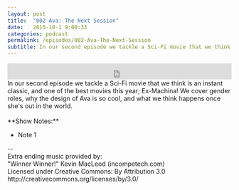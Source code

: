 ```yaml
---
layout: post
title:  "002 Ava: The Next Session"
date:   2015-10-1 9:00:33
categories: podcast
permalink: /episodes/002-Ava-The-Next-Session
subtitle: In our second episode we tackle a Sci-Fi movie that we think is an instant classic, and one of the best movies this year; Ex-Machina! We cover gender roles, why the design of Ava is so cool, and  what we think happens once she's out in the world.
---
```


<iframe frameborder='0' height='36px' scrolling='no' seamless src='https://simplecast.fm/e/17359?style=dark' width='100%'></iframe>

<br>
<span class="episode_text">In our second episode we tackle a Sci-Fi movie that we think is an instant classic, and one of the best movies this year; Ex-Machina! We cover gender roles, why the design of Ava is so cool, and  what we think happens once she's out in the world.</span>
<br><br>
**Show Notes:**

* Note 1

<div class="credits">
--<br>
Extra ending music provided by:<br>
"Winner Winner!" Kevin MacLeod (incompetech.com)<br>
Licensed under Creative Commons: By Attribution 3.0<br>
http://creativecommons.org/licenses/by/3.0/
</div>
